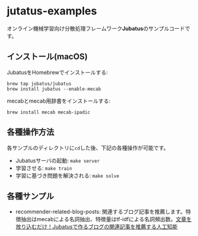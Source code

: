 # jutatus-examples

オンライン機械学習向け分散処理フレームワーク**Jubatus**のサンプルコードです。

## インストール(macOS)

JubatusをHomebrewでインストールする:

```
brew tap jubatus/jubatus
brew install jubatus --enable-mecab
```

mecabとmecab用辞書をインストールする:

```
brew install mecab mecab-ipadic
```

## 各種操作方法

各サンプルのディレクトリに`cd`した後、下記の各種操作が可能です。

* Jubatusサーバの起動: `make server`
* 学習させる: `make train`
* 学習に基づき問題を解決される: `make solve`

## 各種サンプル

* recommender-related-blog-posts: 関連するブログ記事を推薦します。特徴抽出はmecabによる名詞抽出、特徴量はtf-idfによる名詞頻出数。[文章を放り込むだけ！Jubatusで作るブログの関連記事を推薦する人工知能](https://suin.io/543)

